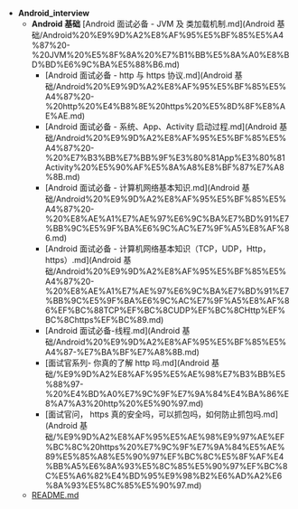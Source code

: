 - __Android\_interview__
   - __Android 基础__
      [Android 面试必备 \- JVM 及 类加载机制.md](Android 基础/Android%20%E9%9D%A2%E8%AF%95%E5%BF%85%E5%A4%87%20-%20JVM%20%E5%8F%8A%20%E7%B1%BB%E5%8A%A0%E8%BD%BD%E6%9C%BA%E5%88%B6.md)
     - [Android 面试必备 \- http 与 https 协议.md](Android 基础/Android%20%E9%9D%A2%E8%AF%95%E5%BF%85%E5%A4%87%20-%20http%20%E4%B8%8E%20https%20%E5%8D%8F%E8%AE%AE.md)
     - [Android 面试必备 \- 系统、App、Activity 启动过程.md](Android 基础/Android%20%E9%9D%A2%E8%AF%95%E5%BF%85%E5%A4%87%20-%20%E7%B3%BB%E7%BB%9F%E3%80%81App%E3%80%81Activity%20%E5%90%AF%E5%8A%A8%E8%BF%87%E7%A8%8B.md)
     - [Android 面试必备 \- 计算机网络基本知识.md](Android 基础/Android%20%E9%9D%A2%E8%AF%95%E5%BF%85%E5%A4%87%20-%20%E8%AE%A1%E7%AE%97%E6%9C%BA%E7%BD%91%E7%BB%9C%E5%9F%BA%E6%9C%AC%E7%9F%A5%E8%AF%86.md)
     - [Android 面试必备 \- 计算机网络基本知识（TCP，UDP，Http，https）.md](Android 基础/Android%20%E9%9D%A2%E8%AF%95%E5%BF%85%E5%A4%87%20-%20%E8%AE%A1%E7%AE%97%E6%9C%BA%E7%BD%91%E7%BB%9C%E5%9F%BA%E6%9C%AC%E7%9F%A5%E8%AF%86%EF%BC%88TCP%EF%BC%8CUDP%EF%BC%8CHttp%EF%BC%8Chttps%EF%BC%89.md)
     - [Android 面试必备\-线程.md](Android 基础/Android%20%E9%9D%A2%E8%AF%95%E5%BF%85%E5%A4%87-%E7%BA%BF%E7%A8%8B.md)
     - [面试官系列\- 你真的了解 http 吗.md](Android 基础/%E9%9D%A2%E8%AF%95%E5%AE%98%E7%B3%BB%E5%88%97-%20%E4%BD%A0%E7%9C%9F%E7%9A%84%E4%BA%86%E8%A7%A3%20http%20%E5%90%97.md)
     - [面试官问， https 真的安全吗，可以抓包吗，如何防止抓包吗.md](Android 基础/%E9%9D%A2%E8%AF%95%E5%AE%98%E9%97%AE%EF%BC%8C%20https%20%E7%9C%9F%E7%9A%84%E5%AE%89%E5%85%A8%E5%90%97%EF%BC%8C%E5%8F%AF%E4%BB%A5%E6%8A%93%E5%8C%85%E5%90%97%EF%BC%8C%E5%A6%82%E4%BD%95%E9%98%B2%E6%AD%A2%E6%8A%93%E5%8C%85%E5%90%97.md)
   - [README.md](README.md)

